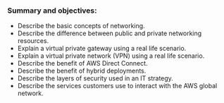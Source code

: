 ### Summary and objectives:

- Describe the basic concepts of networking.
- Describe the difference between public and private networking resources. 
- Explain a virtual private gateway using a real life scenario. 
- Explain a virtual private network (VPN) using a real life scenario.
- Describe the benefit of AWS Direct Connect. 
- Describe the benefit of hybrid deployments. 
- Describe the layers of security used in an IT strategy.
- Describe the services customers use to interact with the AWS global network.